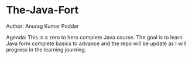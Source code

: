 # The-Java-Fort
Author: Anurag Kumar Poddar

Agenda:
This is a zero to hero complete Java course. The goal is to learn Java form complete basics to advance and the repo will be update as I will progress in the learning journing.

